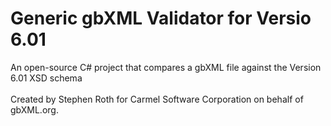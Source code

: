 <h1>Generic gbXML Validator for Versio 6.01</h1>

An open-source C# project that compares a gbXML file against the Version 6.01 XSD schema
<br><Br>
Created by Stephen Roth for Carmel Software Corporation on behalf of gbXML.org.

